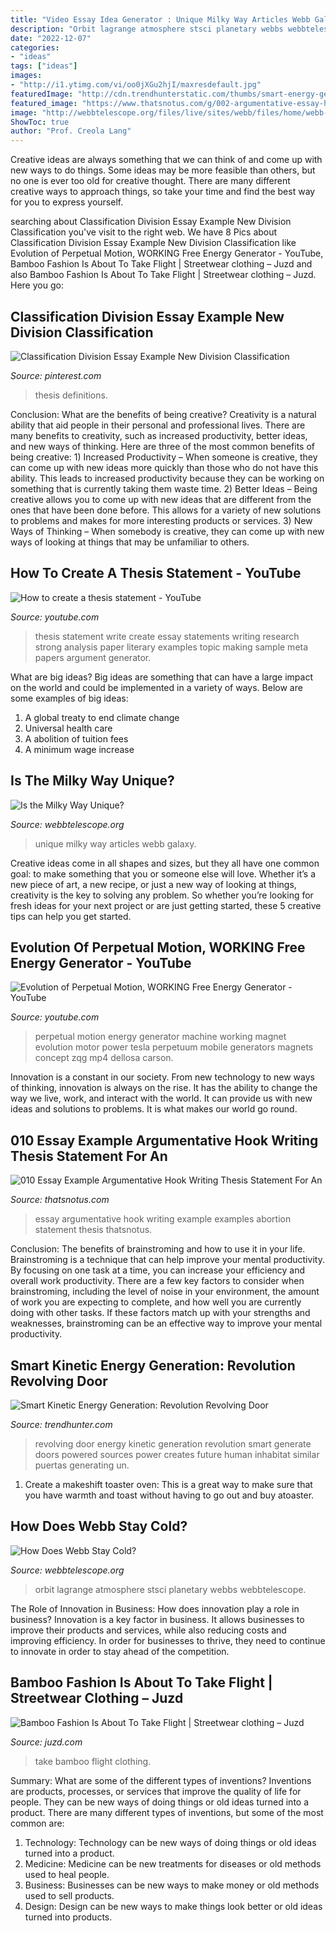 ```yaml
---
title: "Video Essay Idea Generator : Unique Milky Way Articles Webb Galaxy"
description: "Orbit lagrange atmosphere stsci planetary webbs webbtelescope"
date: "2022-12-07"
categories:
- "ideas"
tags: ["ideas"]
images:
- "http://i1.ytimg.com/vi/oo0jXGu2hjI/maxresdefault.jpg"
featuredImage: "http://cdn.trendhunterstatic.com/thumbs/smart-energy-generation-revolution-revolving-door.jpeg"
featured_image: "https://www.thatsnotus.com/g/002-argumentative-essay-hook-728x1030.png"
image: "http://webbtelescope.org/files/live/sites/webb/files/home/webb-science/in-depth-articles/_images/wt-banner-article-05-mw-unique.png"
ShowToc: true
author: "Prof. Creola Lang"
---
```



Creative ideas are always something that we can think of and come up with new ways to do things. Some ideas may be more feasible than others, but no one is ever too old for creative thought. There are many different creative ways to approach things, so take your time and find the best way for you to express yourself.

	

		
searching about Classification Division Essay Example New Division Classification you've visit to the right web. We have 8 Pics about Classification Division Essay Example New Division Classification like Evolution of Perpetual Motion, WORKING Free Energy Generator - YouTube, Bamboo Fashion Is About To Take Flight | Streetwear clothing – Juzd and also Bamboo Fashion Is About To Take Flight | Streetwear clothing – Juzd. Here you go:
		
    
## Classification Division Essay Example New Division Classification

<img loading=lazy src="https://i.pinimg.com/736x/0a/72/bc/0a72bca331c8dc7873f53914c7419230.jpg" onerror="this.onerror=null;this.src='https://tse2.mm.bing.net/th?id=OIP.GjpMN3qSD5YLLxHMZDDmgAHaFj&amp;pid=15.1';" alt="Classification Division Essay Example New Division Classification">

_Source: pinterest.com_

>thesis definitions. 

	

Conclusion: What are the benefits of being creative?
Creativity is a natural ability that aid people in their personal and professional lives. There are many benefits to creativity, such as increased productivity, better ideas, and new ways of thinking. Here are three of the most common benefits of being creative: 1) Increased Productivity – When someone is creative, they can come up with new ideas more quickly than those who do not have this ability. This leads to increased productivity because they can be working on something that is currently taking them waste time. 2) Better Ideas – Being creative allows you to come up with new ideas that are different from the ones that have been done before. This allows for a variety of new solutions to problems and makes for more interesting products or services. 3) New Ways of Thinking – When somebody is creative, they can come up with new ways of looking at things that may be unfamiliar to others.

    
## How To Create A Thesis Statement - YouTube

<img loading=lazy src="http://i1.ytimg.com/vi/oo0jXGu2hjI/maxresdefault.jpg" onerror="this.onerror=null;this.src='https://tse2.mm.bing.net/th?id=OIP.Mgg4lSPQVO1Dr1mZiwaIhgHaEK&amp;pid=15.1';" alt="How to create a thesis statement - YouTube">

_Source: youtube.com_

>thesis statement write create essay statements writing research strong analysis paper literary examples topic making sample meta papers argument generator. 

	

What are big ideas?
Big ideas are something that can have a large impact on the world and could be implemented in a variety of ways. Below are some examples of big ideas: 
1. A global treaty to end climate change 
2. Universal health care 
3. A abolition of tuition fees 
4. A minimum wage increase 

    
## Is The Milky Way Unique?

<img loading=lazy src="http://webbtelescope.org/files/live/sites/webb/files/home/webb-science/in-depth-articles/_images/wt-banner-article-05-mw-unique.png" onerror="this.onerror=null;this.src='https://tse4.mm.bing.net/th?id=OIP.MBRh5rfmpw6zOXB9hdP_7AHaDt&amp;pid=15.1';" alt="Is the Milky Way Unique?">

_Source: webbtelescope.org_

>unique milky way articles webb galaxy. 

	

Creative ideas come in all shapes and sizes, but they all have one common goal: to make something that you or someone else will love. Whether it’s a new piece of art, a new recipe, or just a new way of looking at things, creativity is the key to solving any problem. So whether you’re looking for fresh ideas for your next project or are just getting started, these 5 creative tips can help you get started.

    
## Evolution Of Perpetual Motion, WORKING Free Energy Generator - YouTube

<img loading=lazy src="http://i.ytimg.com/vi/zqG-TL0WnjE/hqdefault.jpg" onerror="this.onerror=null;this.src='https://tse1.mm.bing.net/th?id=OIP.nSpgx4C9zoqKk1PumZXB2wHaFj&amp;pid=15.1';" alt="Evolution of Perpetual Motion, WORKING Free Energy Generator - YouTube">

_Source: youtube.com_

>perpetual motion energy generator machine working magnet evolution motor power tesla perpetuum mobile generators magnets concept zqg mp4 dellosa carson. 

	

Innovation is a constant in our society. From new technology to new ways of thinking, innovation is always on the rise. It has the ability to change the way we live, work, and interact with the world. It can provide us with new ideas and solutions to problems. It is what makes our world go round.

    
## 010 Essay Example Argumentative Hook Writing Thesis Statement For An

<img loading=lazy src="https://www.thatsnotus.com/g/002-argumentative-essay-hook-728x1030.png" onerror="this.onerror=null;this.src='https://tse4.mm.bing.net/th?id=OIP.3AMXaOcviQ0QuWxOEFxzoAHaKd&amp;pid=15.1';" alt="010 Essay Example Argumentative Hook Writing Thesis Statement For An">

_Source: thatsnotus.com_

>essay argumentative hook writing example examples abortion statement thesis thatsnotus. 

	

Conclusion: The benefits of brainstroming and how to use it in your life.
Brainstroming is a technique that can help improve your mental productivity. By focusing on one task at a time, you can increase your efficiency and overall work productivity. There are a few key factors to consider when brainstroming, including the level of noise in your environment, the amount of work you are expecting to complete, and how well you are currently doing with other tasks. If these factors match up with your strengths and weaknesses, brainstroming can be an effective way to improve your mental productivity.

    
## Smart Kinetic Energy Generation: Revolution Revolving Door

<img loading=lazy src="http://cdn.trendhunterstatic.com/thumbs/smart-energy-generation-revolution-revolving-door.jpeg" onerror="this.onerror=null;this.src='https://tse1.mm.bing.net/th?id=OIP.WWi9L_mECrUg6lvtX45MygHaFj&amp;pid=15.1';" alt="Smart Kinetic Energy Generation: Revolution Revolving Door">

_Source: trendhunter.com_

>revolving door energy kinetic generation revolution smart generate doors powered sources power creates future human inhabitat similar puertas generating un. 

	

1. Create a makeshift toaster oven: This is a great way to make sure that you have warmth and toast without having to go out and buy atoaster.

    
## How Does Webb Stay Cold?

<img loading=lazy src="https://webbtelescope.org/files/live/sites/webb/files/home/webb-science/in-depth-articles/_images/STScI-J-infographic-webb-orbit.png?t=tn1200" onerror="this.onerror=null;this.src='https://tse4.mm.bing.net/th?id=OIP.HFlh_YLQpZwJIKMwY1zpbgHaFL&amp;pid=15.1';" alt="How Does Webb Stay Cold?">

_Source: webbtelescope.org_

>orbit lagrange atmosphere stsci planetary webbs webbtelescope. 

	

The Role of Innovation in Business: How does innovation play a role in business?
Innovation is a key factor in business. It allows businesses to improve their products and services, while also reducing costs and improving efficiency. In order for businesses to thrive, they need to continue to innovate in order to stay ahead of the competition.

    
## Bamboo Fashion Is About To Take Flight | Streetwear Clothing – Juzd

<img loading=lazy src="http://3.bp.blogspot.com/_O96JA2G5zFY/SM03S6GYxNI/AAAAAAAAAMk/m22er045J3g/s400/bambooweb.gif" onerror="this.onerror=null;this.src='https://tse1.mm.bing.net/th?id=OIP.E604yM280yhoEDH8mWkBMgAAAA&amp;pid=15.1';" alt="Bamboo Fashion Is About To Take Flight | Streetwear clothing – Juzd">

_Source: juzd.com_

>take bamboo flight clothing. 

	

Summary: What are some of the different types of inventions?
Inventions are products, processes, or services that improve the quality of life for people. They can be new ways of doing things or old ideas turned into a product. There are many different types of inventions, but some of the most common are:
1) Technology: Technology can be new ways of doing things or old ideas turned into a product.
2) Medicine: Medicine can be new treatments for diseases or old methods used to heal people.
3) Business: Businesses can be new ways to make money or old methods used to sell products.
4) Design: Design can be new ways to make things look better or old ideas turned into products.

